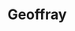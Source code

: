---
title: Geoffray
excer: Griffont
iconPath: assets/img/Geof.jpg
socialIcons: assets/img/socialImgBlock.svg
excer: Jumbotron Maker
imgUrl: assets/img/Geof.jpg
description: Tête dans les nuages
linkedin: https://www.linkedin.com/in/geoffray-buhler-93100099/
github: https://github.com/Geoffray-buhler
sid: 83010-07-04
---